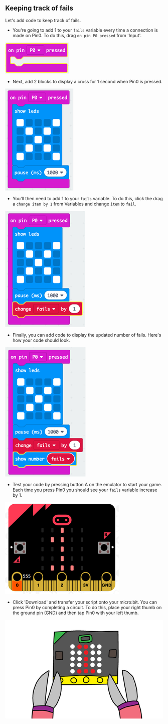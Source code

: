 ## Keeping track of fails

Let's add code to keep track of fails.

+ You're going to add 1 to your `fails` variable every time a connection is made on Pin0. To do this, drag `on pin P0 pressed` from 'Input'.

![スクリーンショット](images/frustration-pressPin0.png)

+ Next, add 2 blocks to display a cross for 1 second when Pin0 is pressed.

![スクリーンショット](images/frustration-pin0-x.png)

+ You'll then need to add 1 to your `fails` variable. To do this, click the drag a `change item by 1` from Variables and change `item` to `fail`. 

![スクリーンショット](images/frustration-pin0-fails.png)

+ Finally, you can add code to display the updated number of fails. Here's how your code should look.

![screenshot](images/frustration-pin0-code.png)

+ Test your code by pressing button A on the emulator to start your game. Each time you press Pin0 you should see your `fails` variable increase by 1.

![スクリーンショット](images/frustration-pin0-test.png)

+ Click 'Download' and transfer your script onto your micro:bit. You can press Pin0 by completing a circuit. To do this, place your right thumb on the ground pin (GND) and then tap Pin0 with your left thumb.

![スクリーンショット](images/frustration-pin0-compile.png)